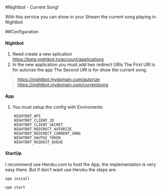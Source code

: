 #Nightbot - Current Song!

With this service you can show in your Stream the current song playing in Nightbot

##Configuration

#### Nightbot
1. Need create a new aplication https://beta.nightbot.tv/account/applications
2. In the new application you must add two redirect URIs
    The First URI is for autorize the app
    The Second URI is for show the current song.
    
> https://nightbot.mydomain.com/autorize
> https://nightbot.mydomain.com/currentsong 

#### App
1. You must setup the config with Enviroments

```
    NIGHTBOT_API
    NIGHTBOT_CLIENT_ID
    NIGHTBOT_CLIENT_SECRET
    NIGHTBOT_REDIRECT_AUTORIZE
    NIGHTBOT_REDIRECT_CURRENT_SONG
    NIGHTBOT_OAUTH2_TOKEN
    NIGHTBOT_REQUEST_QUEUE
```

#### StartUp

I recommend use Heroku.com to host the App, the implementation is very easy there. But if don't want use Heroku the steps are:

```javascript
npm install
```
```javascript
npm start
```